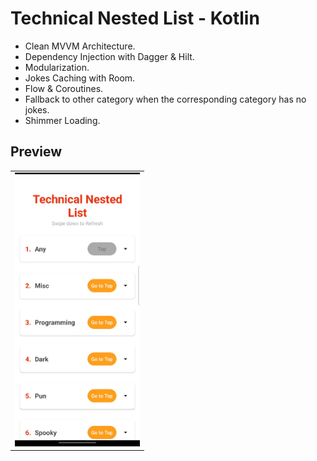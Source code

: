 # Technical Nested List - Kotlin

- Clean MVVM Architecture.
- Dependency Injection with Dagger & Hilt.
- Modularization.
- Jokes Caching with Room.
- Flow & Coroutines.
- Fallback to other category when the corresponding category has no jokes.
- Shimmer Loading.

## Preview
|  | 
| :---:                              | 
| <img src="screenshots/technical-list.gif" alt="Technical List Preview" width="200"/>  |

